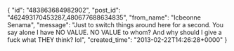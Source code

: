  {
   "id": "483863684982902",
   "post_id": "462493170453287_480677688634835",
   "from_name": "Icbeonne Senama",
   "message": "Just to switch things around here for a second. You say alone I have NO VALUE. NO VALUE to whom? And why should I give a fuck what THEY think? lol",
   "created_time": "2013-02-22T14:26:28+0000"
 }
